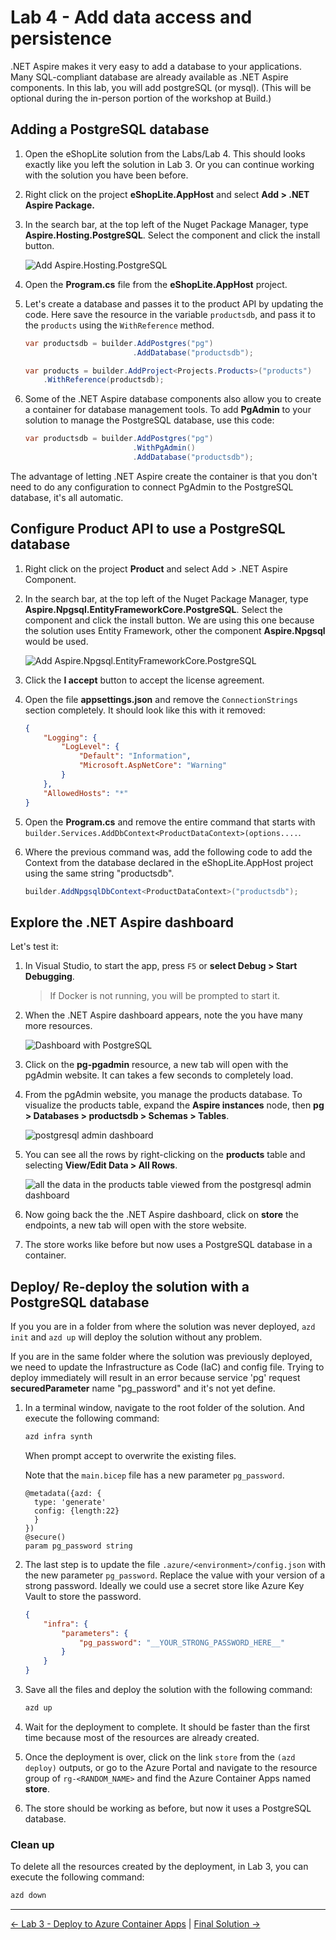 # Lab 4 - Add data access and persistence

.NET Aspire makes it very easy to add a database to your applications. Many SQL-compliant database are already available as .NET Aspire components. In this lab, you will add postgreSQL (or mysql). (This will be optional during the in-person portion of the workshop at Build.)

## Adding a PostgreSQL database

1. Open the eShopLite solution from the Labs/Lab 4. This should looks exactly like you left the solution in Lab 3. Or you can continue working with the solution you have been before.
1. Right click on the project **eShopLite.AppHost** and select  **Add > .NET Aspire Package.**
1. In the search bar, at the top left of the Nuget Package Manager, type **Aspire.Hosting.PostgreSQL**. Select the component and click the install button.

    ![Add Aspire.Hosting.PostgreSQL](./images/add-hosting-postgres.png)

1. Open the **Program.cs** file from the **eShopLite.AppHost** project.
1. Let's create a database and passes it to the product API by updating the code. Here save the resource in the variable `productsdb`, and pass it to the `products` using the `WithReference` method.

    ```csharp
    var productsdb = builder.AddPostgres("pg")
                            .AddDatabase("productsdb");

    var products = builder.AddProject<Projects.Products>("products")
        .WithReference(productsdb);
    ```

1. Some of the .NET Aspire database components also allow you to create a container for database management tools. To add **PgAdmin** to your solution to manage the PostgreSQL database, use this code:

    ``` csharp
    var productsdb = builder.AddPostgres("pg")
                            .WithPgAdmin()
                            .AddDatabase("productsdb");
    ```

The advantage of letting .NET Aspire create the container is that you don't need to do any configuration to connect PgAdmin to the PostgreSQL database, it's all automatic.

## Configure Product API to use a PostgreSQL database

1. Right click on the project **Product** and select  Add > .NET Aspire Component.
1. In the search bar, at the top left of the Nuget Package Manager, type **Aspire.Npgsql.EntityFrameworkCore.PostgreSQL**. Select the component and click the install button. We are using this one because the solution uses Entity Framework, other the component **Aspire.Npgsql** would be used.

    ![Add Aspire.Npgsql.EntityFrameworkCore.PostgreSQL](./images/add-postgres-ef.png)

1. Click the **I accept** button to accept the license agreement.
1. Open the file **appsettings.json** and remove the `ConnectionStrings` section completely. It should look like this with it removed:

    ``` json
    {
        "Logging": {
            "LogLevel": {
                "Default": "Information",
                "Microsoft.AspNetCore": "Warning"
            }
        },
        "AllowedHosts": "*"
    }
    ```

1. Open the **Program.cs** and remove the entire command that starts with `builder.Services.AddDbContext<ProductDataContext>(options....`.
1. Where the previous command was, add the following code to add the Context from the database declared in the eShopLite.AppHost project using the same string "productsdb".

    ``` csharp
    builder.AddNpgsqlDbContext<ProductDataContext>("productsdb");
    ```

## Explore the .NET Aspire dashboard

Let's test it:

1. In Visual Studio, to start the app, press `F5` or **select Debug > Start Debugging**.

    > If Docker is not running, you will be prompted to start it.

1. When the .NET Aspire dashboard appears, note the you have many more resources.

    ![Dashboard with PostgreSQL](./images/dashboard-with-postgres.png)

1. Click on the **pg-pgadmin** resource, a new tab will open with the pgAdmin website. It can takes a few seconds to completely load.
1. From the pgAdmin website, you manage the products database. To visualize the products table, expand the **Aspire instances** node, then **pg > Databases > productsdb > Schemas > Tables**.

    ![postgresql admin dashboard](./images/postgres-admin-dashboard.png)

1. You can see all the rows by right-clicking on the **products** table and selecting **View/Edit Data > All Rows**.

    ![all the data in the products table viewed from the postgresql admin dashboard](./images/products-data.png)

1. Now going back the the .NET Aspire dashboard, click on **store** the endpoints, a new tab will open with the store website.
1. The store works like before but now uses a PostgreSQL database in a container.

## Deploy/ Re-deploy the solution with a PostgreSQL database

If you you are in a folder from where the solution was never deployed, `azd init` and `azd up` will deploy the solution without any problem.

If you are in the same folder where the solution was previously deployed, we need to update the Infrastructure as Code (IaC) and config file. Trying to deploy immediately will result in an error because service 'pg' request **securedParameter** name "pg_password" and it's not yet define. 

1. In a terminal window, navigate to the root folder of the solution. And execute the following command:
   ```powershell
   azd infra synth
   ```

    When prompt accept to overwrite the existing files.

    Note that the `main.bicep` file has a new parameter `pg_password`.

    ```bicep
    @metadata({azd: {
      type: 'generate'
      config: {length:22}
      }
    })
    @secure()
    param pg_password string
    ```

1. The last step is to update the file `.azure/<environment>/config.json` with the new parameter `pg_password`. Replace the value with your version of a strong password. Ideally we could use a secret store like Azure Key Vault to store the password.

    ```json
    {
        "infra": {
            "parameters": {
                "pg_password": "__YOUR_STRONG_PASSWORD_HERE__"
            }
        }
    }

1. Save all the files and deploy the solution with the following command:

    ```powershell
    azd up
    ```

1. Wait for the deployment to complete. It should be faster than the first time because most of the resources are already created.
1. Once the deployment is over, click on the link `store` from the `(azd deploy)` outputs, or go to the Azure Portal and navigate to the resource group of `rg-<RANDOM_NAME>` and find the Azure Container Apps named **store**.
1. The store should be working as before, but now it uses a PostgreSQL database.

### Clean up
 To delete all the resources created by the deployment, in Lab 3, you can execute the following command:

```powershell
azd down
```

---

[<- Lab 3 - Deploy to Azure Container Apps](/Labs/Lab%203%20-%20Deploy/README.md) | [Final Solution ->](../Lab%20Final%20Solution/)
